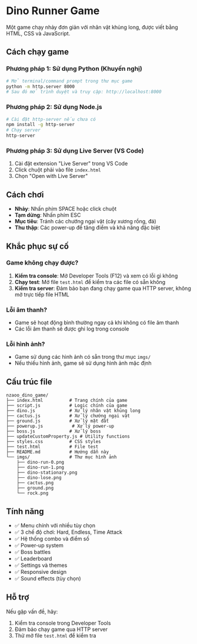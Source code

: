 <!-- Commit 1: Thêm comment nhỏ để tăng số lượng commit -->

# Dino Runner Game

Một game chạy nhảy đơn giản với nhân vật khủng long, được viết bằng HTML, CSS và JavaScript.

## Cách chạy game

### Phương pháp 1: Sử dụng Python (Khuyến nghị)

```bash
# Mở terminal/command prompt trong thư mục game
python -m http.server 8000
# Sau đó mở trình duyệt và truy cập: http://localhost:8000
```

### Phương pháp 2: Sử dụng Node.js

```bash
# Cài đặt http-server nếu chưa có
npm install -g http-server
# Chạy server
http-server
```

### Phương pháp 3: Sử dụng Live Server (VS Code)

1. Cài đặt extension "Live Server" trong VS Code
2. Click chuột phải vào file `index.html`
3. Chọn "Open with Live Server"

## Cách chơi

- **Nhảy**: Nhấn phím SPACE hoặc click chuột
- **Tạm dừng**: Nhấn phím ESC
- **Mục tiêu**: Tránh các chướng ngại vật (cây xương rồng, đá)
- **Thu thập**: Các power-up để tăng điểm và khả năng đặc biệt

## Khắc phục sự cố

### Game không chạy được?

1. **Kiểm tra console**: Mở Developer Tools (F12) và xem có lỗi gì không
2. **Chạy test**: Mở file `test.html` để kiểm tra các file có sẵn không
3. **Kiểm tra server**: Đảm bảo bạn đang chạy game qua HTTP server, không mở trực tiếp file HTML

### Lỗi âm thanh?

- Game sẽ hoạt động bình thường ngay cả khi không có file âm thanh
- Các lỗi âm thanh sẽ được ghi log trong console

### Lỗi hình ảnh?

- Game sử dụng các hình ảnh có sẵn trong thư mục `imgs/`
- Nếu thiếu hình ảnh, game sẽ sử dụng hình ảnh mặc định

## Cấu trúc file

```
nzaoo_dino_game/
├── index.html          # Trang chính của game
├── script.js           # Logic chính của game
├── dino.js             # Xử lý nhân vật khủng long
├── cactus.js           # Xử lý chướng ngại vật
├── ground.js           # Xử lý mặt đất
├── powerup.js           # Xử lý power-up
├── boss.js             # Xử lý boss
├── updateCustomProperty.js # Utility functions
├── styles.css          # CSS styles
├── test.html           # File test
├── README.md           # Hướng dẫn này
└── imgs/               # Thư mục hình ảnh
    ├── dino-run-0.png
    ├── dino-run-1.png
    ├── dino-stationary.png
    ├── dino-lose.png
    ├── cactus.png
    ├── ground.png
    └── rock.png
```

## Tính năng

- ✅ Menu chính với nhiều tùy chọn
- ✅ 3 chế độ chơi: Hard, Endless, Time Attack
- ✅ Hệ thống combo và điểm số
- ✅ Power-up system
- ✅ Boss battles
- ✅ Leaderboard
- ✅ Settings và themes
- ✅ Responsive design
- ✅ Sound effects (tùy chọn)

## Hỗ trợ

Nếu gặp vấn đề, hãy:

1. Kiểm tra console trong Developer Tools
2. Đảm bảo chạy game qua HTTP server
3. Thử mở file `test.html` để kiểm tra

<!-- Commit 14: Thêm comment nhỏ ở cuối file -->

```

```
